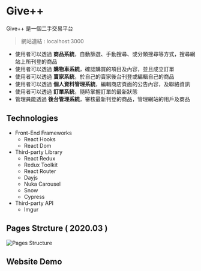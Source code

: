 # Give++
Give++ 是一個二手交易平台

> 網站連結 : localhost:3000

- 使用者可以透過 **商品系統**，自動篩選、手動搜尋、或分類搜尋等方式，搜尋網站上所刊登的商品
- 使用者可以透過 **購物車系統**，確認購買的項目及內容，並且成立訂單
- 使用者可以透過 **賣家系統**，於自己的賣家後台刊登或編輯自己的商品
- 使用者可以透過 **個人資料管理系統**，編輯商店頁面的公告內容，及聯絡資訊
- 使用者可以透過 **訂單系統**，隨時掌握訂單的最新狀態
- 管理員能透過 **後台管理系統**，審核最新刊登的商品，管理網站的用戶及商品


## Technologies
- Front-End Frameworks
    - React Hooks
    - React Dom
- Third-party Library
    - React Redux
    - Redux Toolkit
    - React Router
    - Dayjs
    - Nuka Carousel
    - Snow
    - Cypress
- Third-party API
    - Imgur

    
## Pages Strcture ( 2020.03 )
![Pages Structure](blob:https://whimsical.com/ac2b3c0d-ebe9-42a6-af10-4a1870c40b7d)

## Website Demo

